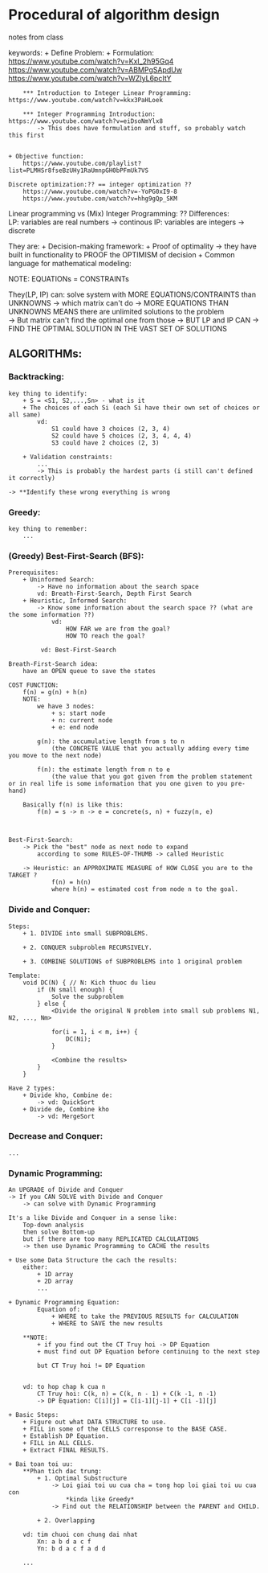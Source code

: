 # Procedural of algorithm design 
notes from class

keywords: 
    + Define Problem: 
    + Formulation: 
        https://www.youtube.com/watch?v=KxI_2h95Gq4
        https://www.youtube.com/watch?v=ABMPgSApdUw
        https://www.youtube.com/watch?v=WZIyL6pcItY

        *** Introduction to Integer Linear Programming: https://www.youtube.com/watch?v=kkx3PaHLoek

        *** Integer Programming Introduction: https://www.youtube.com/watch?v=eiDsoNmYlx8
            -> This does have formulation and stuff, so probably watch this first 


    + Objective function:   
        https://www.youtube.com/playlist?list=PLMHSr8fseBzUHy1RaUmnpGH0bPFmUk7VS

    Discrete optimization:?? == integer optimization ??  
        https://www.youtube.com/watch?v=-YoPG0xI9-8 
        https://www.youtube.com/watch?v=hhg9gQp_SKM

Linear programming vs (Mix) Integer Programming: ?? 
    Differences:  
        LP: variables are real numbers -> continous
        IP: variables are integers -> discrete 

They are:
    + Decision-making framework:
    + Proof of optimality 
        -> they have built in functionality to PROOF the OPTIMISM of decision
    + Common language for mathematical modeling: 

NOTE: 
    EQUATIONs = CONSTRAINTs

They(LP, IP) can: 
    solve system with MORE EQUATIONS/CONTRAINTS than UNKNOWNS 
        -> which matrix can't do 
    -> MORE EQUATIONS THAN UNKNOWNS MEANS there are unlimited solutions to the problem  
    -> But matrix can't find the optimal one from those 
    -> BUT LP and IP CAN -> FIND THE OPTIMAL SOLUTION IN THE VAST SET OF SOLUTIONS 


## ALGORITHMs: 
### Backtracking: 
    key thing to identify: 
        + S = <S1, S2,...,Sn> - what is it 
        + The choices of each Si (each Si have their own set of choices or all same)
            vd: 
                S1 could have 3 choices (2, 3, 4)
                S2 could have 5 choices (2, 3, 4, 4, 4)
                S3 could have 2 choices (2, 3)

        + Validation constraints: 
            ... 
            -> This is probably the hardest parts (i still can't defined it correctly)

    -> **Identify these wrong everything is wrong


### Greedy: 
    key thing to remember: 
        ...

### (Greedy) Best-First-Search (BFS): 
    Prerequisites: 
        + Uninformed Search: 
            -> Have no information about the search space 
            vd: Breath-First-Search, Depth First Search 
        + Heuristic, Informed Search: 
            -> Know some information about the search space ?? (what are the some information ??)
                vd: 
                    HOW FAR we are from the goal? 
                    HOW TO reach the goal?

             vd: Best-First-Search

    Breath-First-Search idea:
        have an OPEN queue to save the states 

    COST FUNCTION: 
        f(n) = g(n) + h(n)
        NOTE: 
            we have 3 nodes: 
                + s: start node
                + n: current node
                + e: end node 

            g(n): the accumulative length from s to n  
                (the CONCRETE VALUE that you actually adding every time you move to the next node)  

            f(n): the estimate length from n to e 
                (the value that you got given from the problem statement or in real life is some information that you one given to you pre-hand)

        Basically f(n) is like this: 
            f(n) = s -> n -> e = concrete(s, n) + fuzzy(n, e)



    Best-First-Search: 
        -> Pick the "best" node as next node to expand 
            according to some RULES-OF-THUMB -> called Heuristic

        -> Heuristic: an APPROXIMATE MEASURE of HOW CLOSE you are to the TARGET ? 
                f(n) = h(n)
                where h(n) = estimated cost from node n to the goal. 

### Divide and Conquer:  
    Steps: 
        + 1. DIVIDE into small SUBPROBLEMS.

        + 2. CONQUER subproblem RECURSIVELY. 

        + 3. COMBINE SOLUTIONS of SUBPROBLEMS into 1 original problem 

    Template: 
        void DC(N) { // N: Kich thuoc du lieu  
            if (N small enough) {
                Solve the subproblem        
            } else {
                <Divide the original N problem into small sub problems N1, N2, ..., Nm>

                for(i = 1, i < m, i++) {
                    DC(Ni);
                }

                <Combine the results>
            }
        } 

    Have 2 types: 
        + Divide kho, Combine de: 
            -> vd: QuickSort
        + Divide de, Combine kho 
            -> vd: MergeSort 


    
### Decrease and Conquer:  
    ... 

### Dynamic Programming: 
    An UPGRADE of Divide and Conquer
    -> If you CAN SOLVE with Divide and Conquer 
        -> can solve with Dynamic Programming 

    It's a like Divide and Conquer in a sense like: 
        Top-down analysis  
        then solve Bottom-up  
        but if there are too many REPLICATED CALCULATIONS 
        -> then use Dynamic Programming to CACHE the results 

    + Use some Data Structure the cach the results: 
        either: 
            + 1D array 
            + 2D array 
            ...

    + Dynamic Programming Equation:  
            Equation of: 
                + WHERE to take the PREVIOUS RESULTS for CALCULATION 
                + WHERE to SAVE the new results 

        **NOTE: 
            + if you find out the CT Truy hoi -> DP Equation
            + must find out DP Equation before continuing to the next step 

            but CT Truy hoi != DP Equation 

            
        vd: to hop chap k cua n 
            CT Truy hoi: C(k, n) = C(k, n - 1) + C(k -1, n -1)
            -> DP Equation: C[i][j] = C[i-1][j-1] + C[i -1][j]

    + Basic Steps: 
        + Figure out what DATA STRUCTURE to use. 
        + FILL in some of the CELLS corresponse to the BASE CASE. 
        + Establish DP Equation. 
        + FILL in ALL CELLS. 
        + Extract FINAL RESULTS.

    + Bai toan toi uu: 
        **Phan tich dac trung: 
            + 1. Optimal Substructure 
                -> Loi giai toi uu cua cha = tong hop loi giai toi uu cua con 
                    *kinda like Greedy*
                -> Find out the RELATIONSHIP between the PARENT and CHILD. 

            + 2. Overlapping

        vd: tim chuoi con chung dai nhat 
            Xn: a b d a c f
            Yn: b d a c f a d d 

        ...
        
